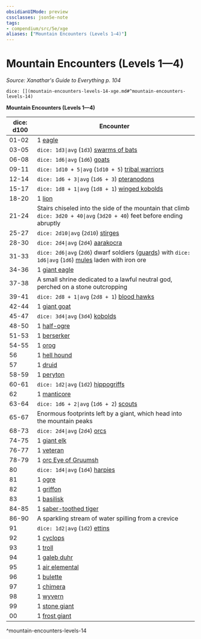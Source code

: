 ```yaml
---
obsidianUIMode: preview
cssclasses: json5e-note
tags:
- compendium/src/5e/xge
aliases: ["Mountain Encounters (Levels 1—4)"]
---
```

# Mountain Encounters (Levels 1—4)
*Source: Xanathar's Guide to Everything p. 104* 

`dice: [](mountain-encounters-levels-14-xge.md#^mountain-encounters-levels-14)`

**Mountain Encounters (Levels 1—4)**

| dice: d100 | Encounter |
|------------|-----------|
| 01-02 | 1 [eagle](4-Resources/Compendium/bestiary/beast/eagle.md) |
| 03-05 | `dice: 1d3\|avg` (`1d3`) [swarms of bats](4-Resources/Compendium/bestiary/beast/swarm-of-bats.md) |
| 06-08 | `dice: 1d6\|avg` (`1d6`) [goats](4-Resources/Compendium/bestiary/beast/goat.md) |
| 09-11 | `dice: 1d10 + 5\|avg` (`1d10 + 5`) [tribal warriors](4-Resources/Compendium/bestiary/humanoid/tribal-warrior.md) |
| 12-14 | `dice: 1d6 + 3\|avg` (`1d6 + 3`) [pteranodons](4-Resources/Compendium/bestiary/beast/pteranodon.md) |
| 15-17 | `dice: 1d8 + 1\|avg` (`1d8 + 1`) [winged kobolds](4-Resources/Compendium/bestiary/humanoid/winged-kobold.md) |
| 18-20 | 1 [lion](4-Resources/Compendium/bestiary/beast/lion.md) |
| 21-24 | Stairs chiseled into the side of the mountain that climb `dice: 3d20 + 40\|avg` (`3d20 + 40`) feet before ending abruptly |
| 25-27 | `dice: 2d10\|avg` (`2d10`) [stirges](4-Resources/Compendium/bestiary/beast/stirge.md) |
| 28-30 | `dice: 2d4\|avg` (`2d4`) [aarakocra](4-Resources/Compendium/bestiary/humanoid/aarakocra.md) |
| 31-33 | `dice: 2d6\|avg` (`2d6`) dwarf soldiers ([guards](4-Resources/Compendium/bestiary/humanoid/guard.md)) with `dice: 1d6\|avg` (`1d6`) [mules](4-Resources/Compendium/bestiary/beast/mule.md) laden with iron ore |
| 34-36 | 1 [giant eagle](4-Resources/Compendium/bestiary/beast/giant-eagle.md) |
| 37-38 | A small shrine dedicated to a lawful neutral god, perched on a stone outcropping |
| 39-41 | `dice: 2d8 + 1\|avg` (`2d8 + 1`) [blood hawks](4-Resources/Compendium/bestiary/beast/blood-hawk.md) |
| 42-44 | 1 [giant goat](4-Resources/Compendium/bestiary/beast/giant-goat.md) |
| 45-47 | `dice: 3d4\|avg` (`3d4`) [kobolds](4-Resources/Compendium/bestiary/humanoid/kobold.md) |
| 48-50 | 1 [half-ogre](4-Resources/Compendium/bestiary/giant/half-ogre-ogrillon.md) |
| 51-53 | 1 [berserker](4-Resources/Compendium/bestiary/humanoid/berserker.md) |
| 54-55 | 1 [orog](4-Resources/Compendium/bestiary/humanoid/orog.md) |
| 56 | 1 [hell hound](4-Resources/Compendium/bestiary/fiend/hell-hound.md) |
| 57 | 1 [druid](4-Resources/Compendium/bestiary/humanoid/druid.md) |
| 58-59 | 1 [peryton](4-Resources/Compendium/bestiary/monstrosity/peryton.md) |
| 60-61 | `dice: 1d2\|avg` (`1d2`) [hippogriffs](4-Resources/Compendium/bestiary/monstrosity/hippogriff.md) |
| 62 | 1 [manticore](4-Resources/Compendium/bestiary/monstrosity/manticore.md) |
| 63-64 | `dice: 1d6 + 2\|avg` (`1d6 + 2`) [scouts](4-Resources/Compendium/bestiary/humanoid/scout.md) |
| 65-67 | Enormous footprints left by a giant, which head into the mountain peaks |
| 68-73 | `dice: 2d4\|avg` (`2d4`) [orcs](4-Resources/Compendium/bestiary/humanoid/orc.md) |
| 74-75 | 1 [giant elk](4-Resources/Compendium/bestiary/beast/giant-elk.md) |
| 76-77 | 1 [veteran](4-Resources/Compendium/bestiary/humanoid/veteran.md) |
| 78-79 | 1 [orc Eye of Gruumsh](4-Resources/Compendium/bestiary/humanoid/orc-eye-of-gruumsh.md) |
| 80 | `dice: 1d4\|avg` (`1d4`) [harpies](4-Resources/Compendium/bestiary/monstrosity/harpy.md) |
| 81 | 1 [ogre](4-Resources/Compendium/bestiary/giant/ogre.md) |
| 82 | 1 [griffon](4-Resources/Compendium/bestiary/monstrosity/griffon.md) |
| 83 | 1 [basilisk](4-Resources/Compendium/bestiary/monstrosity/basilisk.md) |
| 84-85 | 1 [saber-toothed tiger](4-Resources/Compendium/bestiary/beast/saber-toothed-tiger.md) |
| 86-90 | A sparkling stream of water spilling from a crevice |
| 91 | `dice: 1d2\|avg` (`1d2`) [ettins](4-Resources/Compendium/bestiary/giant/ettin.md) |
| 92 | 1 [cyclops](4-Resources/Compendium/bestiary/giant/cyclops.md) |
| 93 | 1 [troll](4-Resources/Compendium/bestiary/giant/troll.md) |
| 94 | 1 [galeb duhr](4-Resources/Compendium/bestiary/elemental/galeb-duhr.md) |
| 95 | 1 [air elemental](4-Resources/Compendium/bestiary/elemental/air-elemental.md) |
| 96 | 1 [bulette](4-Resources/Compendium/bestiary/monstrosity/bulette.md) |
| 97 | 1 [chimera](4-Resources/Compendium/bestiary/monstrosity/chimera.md) |
| 98 | 1 [wyvern](4-Resources/Compendium/bestiary/dragon/wyvern.md) |
| 99 | 1 [stone giant](4-Resources/Compendium/bestiary/giant/stone-giant.md) |
| 00 | 1 [frost giant](4-Resources/Compendium/bestiary/giant/frost-giant.md) |
^mountain-encounters-levels-14